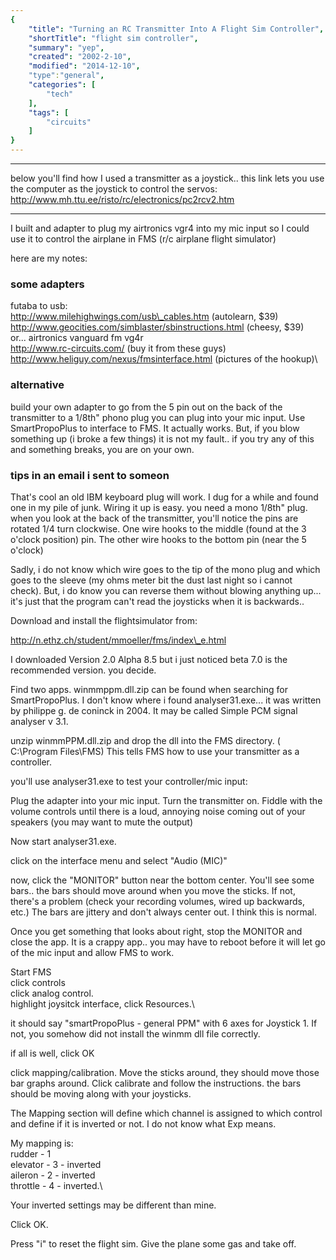 ```yaml
---
{
    "title": "Turning an RC Transmitter Into A Flight Sim Controller",
    "shortTitle": "flight sim controller",
    "summary": "yep",
    "created": "2002-2-10",
    "modified": "2014-12-10",
    "type":"general",
    "categories": [
        "tech"
    ],
    "tags": [
        "circuits"
    ]
}
---
```

* * * * *

below you'll find how I used a transmitter as a joystick.. this link
lets you use the computer as the joystick to control the servos:\
 http://www.mh.ttu.ee/risto/rc/electronics/pc2rcv2.htm

* * * * *


I built and adapter to plug my airtronics vgr4 into my mic input so I
could use it to control the airplane in FMS (r/c airplane flight
simulator)

here are my notes:

### some adapters

futaba to usb:\
 http://www.milehighwings.com/usb\_cables.htm (autolearn, \$39)\
 http://www.geocities.com/simblaster/sbinstructions.html (cheesy, \$39)\
 or... airtronics vanguard fm vg4r\
 http://www.rc-circuits.com/ (buy it from these guys)\
 http://www.heliguy.com/nexus/fmsinterface.html (pictures of the
hookup)\

### alternative

build your own adapter to go from the 5 pin out on the back of the
transmitter to a 1/8th" phono plug you can plug into your mic input. Use
SmartPropoPlus to interface to FMS. It actually works. But, if you blow
something up (i broke a few things) it is not my fault.. if you try any
of this and something breaks, you are on your own.

### tips in an email i sent to someon

That's cool an old IBM keyboard plug will work. I dug for a while and
found one in my pile of junk. Wiring it up is easy. you need a mono
1/8th" plug. when you look at the back of the transmitter, you'll notice
the pins are rotated 1/4 turn clockwise. One wire hooks to the middle
(found at the 3 o'clock position) pin. The other wire hooks to the
bottom pin (near the 5 o'clock)

Sadly, i do not know which wire goes to the tip of the mono plug and
which goes to the sleeve (my ohms meter bit the dust last night so i
cannot check). But, i do know you can reverse them without blowing
anything up... it's just that the program can't read the joysticks when
it is backwards..

Download and install the flightsimulator from:

http://n.ethz.ch/student/mmoeller/fms/index\_e.html

I downloaded Version 2.0 Alpha 8.5 but i just noticed beta 7.0 is the
recommended version. you decide.

Find two apps. winmmppm.dll.zip can be found when searching for
SmartPropoPlus. I don't know where i found analyser31.exe... it was
written by philippe g. de coninck in 2004. It may be called Simple PCM
signal analyser v 3.1.

unzip winmmPPM.dll.zip and drop the dll into the FMS directory. (
C:\\Program Files\\FMS) This tells FMS how to use your transmitter as a
controller.

you'll use analyser31.exe to test your controller/mic input:

Plug the adapter into your mic input. Turn the transmitter on. Fiddle
with the volume controls until there is a loud, annoying noise coming
out of your speakers (you may want to mute the output)

Now start analyser31.exe.

click on the interface menu and select "Audio (MIC)"

now, click the "MONITOR" button near the bottom center. You'll see some
bars.. the bars should move around when you move the sticks. If not,
there's a problem (check your recording volumes, wired up backwards,
etc.) The bars are jittery and don't always center out. I think this is
normal.

Once you get something that looks about right, stop the MONITOR and
close the app. It is a crappy app.. you may have to reboot before it
will let go of the mic input and allow FMS to work.

Start FMS\
 click controls\
 click analog control.\
 highlight joysitck interface, click Resources.\

it should say "smartPropoPlus - general PPM" with 6 axes for Joystick 1.
If not, you somehow did not install the winmm dll file correctly.

if all is well, click OK

click mapping/calibration. Move the sticks around, they should move
those bar graphs around. Click calibrate and follow the instructions.
the bars should be moving along with your joysticks.

The Mapping section will define which channel is assigned to which
control and define if it is inverted or not. I do not know what Exp
means.

My mapping is:\
 rudder - 1\
 elevator - 3 - inverted\
 aileron - 2 - inverted\
 throttle - 4 - inverted.\

Your inverted settings may be different than mine.

Click OK.

Press "i" to reset the flight sim. Give the plane some gas and take off.
